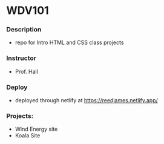 # WDV101

### Description

- repo for Intro HTML and CSS class projects

### Instructor

- Prof. Hall

### Deploy

- deployed through netlify at https://reedjames.netlify.app/

### Projects:

- Wind Energy site
- Koala Site
